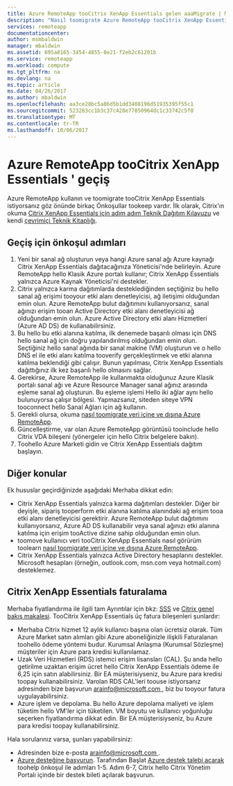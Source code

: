 ```yaml
---
title: Azure RemoteApp tooCitrix XenApp Essentials gelen aaaMigrate | Microsoft Docs
description: "Nasıl toomigrate Azure RemoteApp tooCitrix XenApp Essentials gelen"
services: remoteapp
documentationcenter: 
author: msmbaldwin
manager: mbaldwin
ms.assetid: 695a8165-3454-4855-8e21-f2eb2c61201b
ms.service: remoteapp
ms.workload: compute
ms.tgt_pltfrm: na
ms.devlang: na
ms.topic: article
ms.date: 04/26/2017
ms.author: mbaldwin
ms.openlocfilehash: aa3ce28bc5a86d5b1dd3408196d51935395f55c1
ms.sourcegitcommit: 523283cc1b3c37c428e77850964dc1c33742c5f0
ms.translationtype: MT
ms.contentlocale: tr-TR
ms.lasthandoff: 10/06/2017
---
```

# <a name="migrate-from-azure-remoteapp-toocitrix-xenapp-essentials"></a>Azure RemoteApp tooCitrix XenApp Essentials ' geçiş

Azure RemoteApp kullanın ve toomigrate tooCitrix XenApp Essentials istiyorsanız göz önünde birkaç Önkoşullar tookeep vardır. İlk olarak, Citrix'ın okuma [Citrix XenApp Essentials için adım adım Teknik Dağıtım Kılavuzu](https://docs.citrix.com/content/dam/docs/en-us/citrix-cloud/downloads/xenapp-essentials-deployment-guide.pdf) ve kendi [çevrimiçi Teknik Kitaplığı](http://docs.citrix.com/en-us/citrix-cloud/xenapp-and-xendesktop-service/xenapp-essentials.html). 

## <a name="prerequisite-steps-for-migration"></a>Geçiş için önkoşul adımları

1. Yeni bir sanal ağ oluşturun veya hangi Azure sanal ağı Azure kaynağı Citrix XenApp Essentials dağıtacağınıza Yöneticisi'nde belirleyin. Azure RemoteApp hello Klasik Azure portalı kullanır; Citrix XenApp Essentials yalnızca Azure Kaynak Yöneticisi'ni destekler.  
2. Citrix yalnızca karma dağıtımlarda desteklediğinden seçtiğiniz bu hello sanal ağ erişimi tooyour etki alanı denetleyicisi, ağ iletişimi olduğundan emin olun. Azure RemoteApp bulut dağıtımını kullanıyorsanız, sanal ağınızı erişim tooan Active Directory etki alanı denetleyicisi ağ olduğundan emin olun. Azure Active Directory etki alanı Hizmetleri (Azure AD DS) de kullanabilirsiniz. 
3. Bu hello bu etki alanına katılma, ilk denemede başarılı olması için DNS hello sanal ağ için doğru yapılandırılmış olduğundan emin olun. Seçtiğiniz hello sanal ağında bir sanal makine (VM) oluşturun ve o hello DNS el ile etki alanı katılma tooverify gerçekleştirmek ve etki alanına katılma beklendiği gibi çalışır. Bunun yapılması, Citrix XenApp Essentials dağıttığınız ilk kez başarılı hello olmasını sağlar. 
4. Gerekirse, Azure RemoteApp ile kullanmakta olduğunuz Azure Klasik portalı sanal ağı ve Azure Resource Manager sanal ağınız arasında eşleme sanal ağ oluşturun. Bu eşleme işlemi Hello iki ağlar aynı hello bulunuyorsa çalışır bölgesi. Yapmazsanız, siteden siteye VPN tooconnect hello Sanal Ağları için ağ kullanın. 
5. Gerekli olursa, okuma [nasıl toomigrate veri içine ve dışına Azure RemoteApp](remoteapp-migrate.md). 
6. Güncelleştirme, var olan Azure RemoteApp görüntüsü tooinclude hello Citrix VDA bileşeni (yönergeler için hello Citrix belgelere bakın). 
7. Toohello Azure Marketi gidin ve Citrix XenApp Essentials dağıtım başlayın.

## <a name="other-considerations"></a>Diğer konular

Ek hususlar geçirdiğinizde aşağıdaki Merhaba dikkat edin:
- Citrix XenApp Essentials yalnızca karma dağıtımları destekler. Diğer bir deyişle, sipariş tooperform etki alanına katılma alanındaki ağ erişim tooa etki alanı denetleyicisi gerektirir. Azure RemoteApp bulut dağıtımını kullanıyorsanız, Azure AD DS kullanabilir veya sanal ağınızı etki alanına katılma için erişim tooActive dizine sahip olduğundan emin olun. 
- toomove kullanıcı veri tooCitrix XenApp Essentials nasıl görürüm toolearn [nasıl toomigrate veri içine ve dışına Azure RemoteApp](remoteapp-migrate.md). 
- Citrix XenApp Essentials yalnızca Active Directory hesaplarını destekler. Microsoft hesapları (örneğin, outlook.com, msn.com veya hotmail.com) desteklemez. 

## <a name="citrix-xenapp-essentials-billing"></a>Citrix XenApp Essentials faturalama

Merhaba fiyatlandırma ile ilgili tam Ayrıntılar için bkz: [SSS](https://www.citrix.com/global-partners/microsoft/resources/xenapp-essentials-faq.html#tab-30699) ve [Citrix genel bakış makalesi](https://www.citrix.com/global-partners/microsoft/remote-app.html). TooCitrix XenApp Essentials üç fatura bileşenleri şunlardır:

- Merhaba Citrix hizmet 12 aylık kullanıcı başına olan ücretsiz olarak. Tüm Azure Market satın alımları gibi Azure aboneliğinizle ilişkili Faturalanan toohello ödeme yöntemi budur. Kurumsal Anlaşma (Kurumsal Sözleşme) müşteriler için Azure para kredisi kullanılamaz. 
- Uzak Veri Hizmetleri (RDS) istemci erişim lisansları (CAL). Şu anda hello getirilme uzaktan erişim ücret hello Citrix XenApp Essentials ödeme ile 6,25 için satın alabilirsiniz. Bir EA müşterisiyseniz, bu Azure para kredisi toopay kullanabilirsiniz. Varolan RDS CAL'leri toouse istiyorsanız adresinden bize başvurun [ arainfo@microsoft.com ](mailto:arainfo@microsoft.com), biz bu tooyour fatura uygulayabilirsiniz. 
- Azure işlem ve depolama. Bu hello Azure depolama maliyeti ve işlem tüketim hello VM'ler için tüketilen. VM boyutu ve kullanıcı yoğunluğu seçerken fiyatlandırma dikkat edin. Bir EA müşterisiyseniz, bu Azure para kredisi toopay kullanabilirsiniz.

Hala sorularınız varsa, şunları yapabilirsiniz:
- Adresinden bize e-posta [ arainfo@microsoft.com ](mailto:arainfo@microsoft.com).
- [Azure desteğine başvurun](https://portal.azure.com/?#blade/Microsoft_Azure_Support/HelpAndSupportBlade). Tarafından Başlat [Azure destek talebi açarak](https://portal.azure.com/?#blade/Microsoft_Azure_Support/HelpAndSupportBlade) toohelp önkoşul ile adımları 1-5. Adım 6-7, Citrix hello Citrix Yönetim Portalı içinde bir destek bileti açılarak başvurun. 
